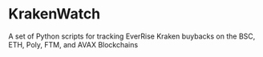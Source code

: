 # KrakenWatch
A set of Python scripts for tracking EverRise Kraken buybacks on the BSC, ETH, Poly, FTM, and AVAX Blockchains
